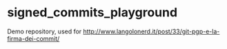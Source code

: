 # signed_commits_playground
Demo repository, used for http://www.langolonerd.it/post/33/git-pgp-e-la-firma-dei-commit/

